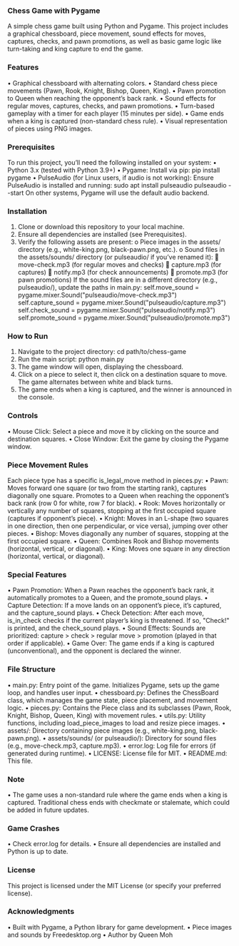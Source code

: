 ### Chess Game with Pygame
A simple chess game built using Python and Pygame. This project includes a graphical chessboard, piece movement, sound effects for moves, captures, checks, and pawn promotions, as well as basic game logic like turn-taking and king capture to end the game.
### Features
•	Graphical chessboard with alternating colors.
•	Standard chess piece movements (Pawn, Rook, Knight, Bishop, Queen, King).
•	Pawn promotion to Queen when reaching the opponent’s back rank.
•	Sound effects for regular moves, captures, checks, and pawn promotions.
•	Turn-based gameplay with a timer for each player (15 minutes per side).
•	Game ends when a king is captured (non-standard chess rule).
•	Visual representation of pieces using PNG images.
### Prerequisites
To run this project, you’ll need the following installed on your system:
•	Python 3.x (tested with Python 3.9+)
•	Pygame: Install via pip: 
pip install pygame
•	PulseAudio (for Linux users, if audio is not working): Ensure PulseAudio is installed and running: 
sudo apt install pulseaudio
pulseaudio --start
On other systems, Pygame will use the default audio backend.
### Installation
1.	Clone or download this repository to your local machine.
2.	Ensure all dependencies are installed (see Prerequisites).
3.	Verify the following assets are present:
o	Piece images in the assets/ directory (e.g., white-king.png, black-pawn.png, etc.).
o	Sound files in the assets/sounds/ directory (or pulseaudio/ if you’ve renamed it): 
	move-check.mp3 (for regular moves and checks)
	capture.mp3 (for captures)
	notify.mp3 (for check announcements)
	promote.mp3 (for pawn promotions)
If the sound files are in a different directory (e.g., pulseaudio/), update the paths in main.py:
self.move_sound = pygame.mixer.Sound("pulseaudio/move-check.mp3")
self.capture_sound = pygame.mixer.Sound("pulseaudio/capture.mp3")
self.check_sound = pygame.mixer.Sound("pulseaudio/notify.mp3")
self.promote_sound = pygame.mixer.Sound("pulseaudio/promote.mp3")
### How to Run
1.	Navigate to the project directory: 
cd path/to/chess-game
2.	Run the main script: 
python main.py
3.	The game window will open, displaying the chessboard.
4.	Click on a piece to select it, then click on a destination square to move. The game alternates between white and black turns.
5.	The game ends when a king is captured, and the winner is announced in the console.
### Controls
•	Mouse Click: Select a piece and move it by clicking on the source and destination squares.
•	Close Window: Exit the game by closing the Pygame window.
### Piece Movement Rules
Each piece type has a specific is_legal_move method in pieces.py:
•	Pawn: Moves forward one square (or two from the starting rank), captures diagonally one square. Promotes to a Queen when reaching the opponent’s back rank (row 0 for white, row 7 for black).
•	Rook: Moves horizontally or vertically any number of squares, stopping at the first occupied square (captures if opponent’s piece).
•	Knight: Moves in an L-shape (two squares in one direction, then one perpendicular, or vice versa), jumping over other pieces.
•	Bishop: Moves diagonally any number of squares, stopping at the first occupied square.
•	Queen: Combines Rook and Bishop movements (horizontal, vertical, or diagonal).
•	King: Moves one square in any direction (horizontal, vertical, or diagonal).
 ### Special Features
•	Pawn Promotion: When a Pawn reaches the opponent’s back rank, it automatically promotes to a Queen, and the promote_sound plays.
•	Capture Detection: If a move lands on an opponent’s piece, it’s captured, and the capture_sound plays.
•	Check Detection: After each move, is_in_check checks if the current player’s king is threatened. If so, "Check!" is printed, and the check_sound plays.
•	Sound Effects: Sounds are prioritized: capture > check > regular move > promotion (played in that order if applicable).
•	Game Over: The game ends if a king is captured (unconventional), and the opponent is declared the winner.

### File Structure
•	main.py: Entry point of the game. Initializes Pygame, sets up the game loop, and handles user input.
•	chessboard.py: Defines the ChessBoard class, which manages the game state, piece placement, and movement logic.
•	pieces.py: Contains the Piece class and its subclasses (Pawn, Rook, Knight, Bishop, Queen, King) with movement rules.
•	utils.py: Utility functions, including load_piece_images to load and resize piece images.
•	assets/: Directory containing piece images (e.g., white-king.png, black-pawn.png).
•	assets/sounds/ (or pulseaudio/): Directory for sound files (e.g., move-check.mp3, capture.mp3).
•	error.log: Log file for errors (if generated during runtime).
•	LICENSE: License file for MIT.
•	README.md: This file.
### Note
•	The game uses a non-standard rule where the game ends when a king is captured. Traditional chess ends with checkmate or stalemate, which could be added in future updates.
### Game Crashes
•	Check error.log for details.
•	Ensure all dependencies are installed and Python is up to date.
### License
This project is licensed under the MIT License (or specify your preferred license).
### Acknowledgments
•	Built with Pygame, a Python library for game development.
•	Piece images and sounds by Freedesktop.org
•	Author by Queen Moh

